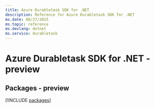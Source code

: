 ```yaml
---
title: Azure Durabletask SDK for .NET
description: Reference for Azure Durabletask SDK for .NET
ms.date: 08/27/2025
ms.topic: reference
ms.devlang: dotnet
ms.service: durabletask
---
```

# Azure Durabletask SDK for .NET - preview
## Packages - preview
[!INCLUDE [packages](durabletask-index.md)]